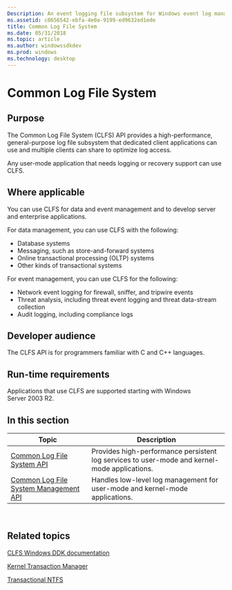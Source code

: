 ```yaml
---
Description: An event logging file subsystem for Windows event log management that any user-mode application or multiple clients that need log management software, event management, event log monitoring, or recovery support can use.
ms.assetid: c8656542-ebfa-4e0a-9199-ed9632ed1ede
title: Common Log File System
ms.date: 05/31/2018
ms.topic: article
ms.author: windowssdkdev
ms.prod: windows
ms.technology: desktop
---
```


# Common Log File System

## Purpose

The Common Log File System (CLFS) API provides a high-performance, general-purpose log file subsystem that dedicated client applications can use and multiple clients can share to optimize log access.

Any user-mode application that needs logging or recovery support can use CLFS.

## Where applicable

You can use CLFS for data and event management and to develop server and enterprise applications.

For data management, you can use CLFS with the following:

-   Database systems
-   Messaging, such as store-and-forward systems
-   Online transactional processing (OLTP) systems
-   Other kinds of transactional systems

For event management, you can use CLFS for the following:

-   Network event logging for firewall, sniffer, and tripwire events
-   Threat analysis, including threat event logging and threat data-stream collection
-   Audit logging, including compliance logs

## Developer audience

The CLFS API is for programmers familiar with C and C++ languages.

## Run-time requirements

Applications that use CLFS are supported starting with Windows Server 2003 R2.

## In this section



| Topic                                                                                         | Description                                                                                             |
|-----------------------------------------------------------------------------------------------|---------------------------------------------------------------------------------------------------------|
| [Common Log File System API](common-log-file-system-api.md)<br/>                       | Provides high-performance persistent log services to user-mode and kernel-mode applications.<br/> |
| [Common Log File System Management API](common-log-file-system-management-api.md)<br/> | Handles low-level log management for user-mode and kernel-mode applications.<br/>                 |



 

## Related topics

<dl> <dt>

[CLFS Windows DDK documentation](http://go.microsoft.com/fwlink/p/?linkid=83890)
</dt> <dt>

[Kernel Transaction Manager](fs.kernel_transaction_manager_portal)
</dt> <dt>

[Transactional NTFS](fs.transactional_ntfs_portal)
</dt> </dl>

 

 




